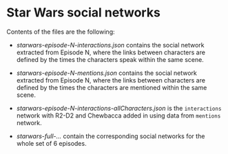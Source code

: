 # Star Wars social networks

Contents of the files are the following:

* *starwars-episode-N-interactions.json* contains the social network extracted from Episode N, where the links between characters are
defined by the times the characters speak within the same scene.

* *starwars-episode-N-mentions.json* contains the social network extracted from Episode N, where the links between characters are
defined by the times the characters are mentioned within the same scene.

* *starwars-episode-N-interactions-allCharacters.json* is the `interactions` network with R2-D2 and Chewbacca added in using 
data from `mentions` network.

* *starwars-full-...* contain the corresponding social networks for the whole set of 6 episodes.
